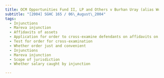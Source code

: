 ```yaml
---
title: OCM Opportunities Fund II, LP and Others v Burhan Uray (alias Wong Ming Kiong) and 
subtitle: "[2004] SGHC 165 / 06\_August\_2004"
tags:
  - Injunctions
  - Mareva injunction
  - Affidavits of assets
  - Application for order to cross-examine defendants on affidavits on ground that affidavits incomplete and lacking in particulars
  - Test for order for cross-examination
  - Whether order just and convenient
  - Injunctions
  - Mareva injunction
  - Scope of jurisdiction
  - Whether salary caught by injunction

---
```


